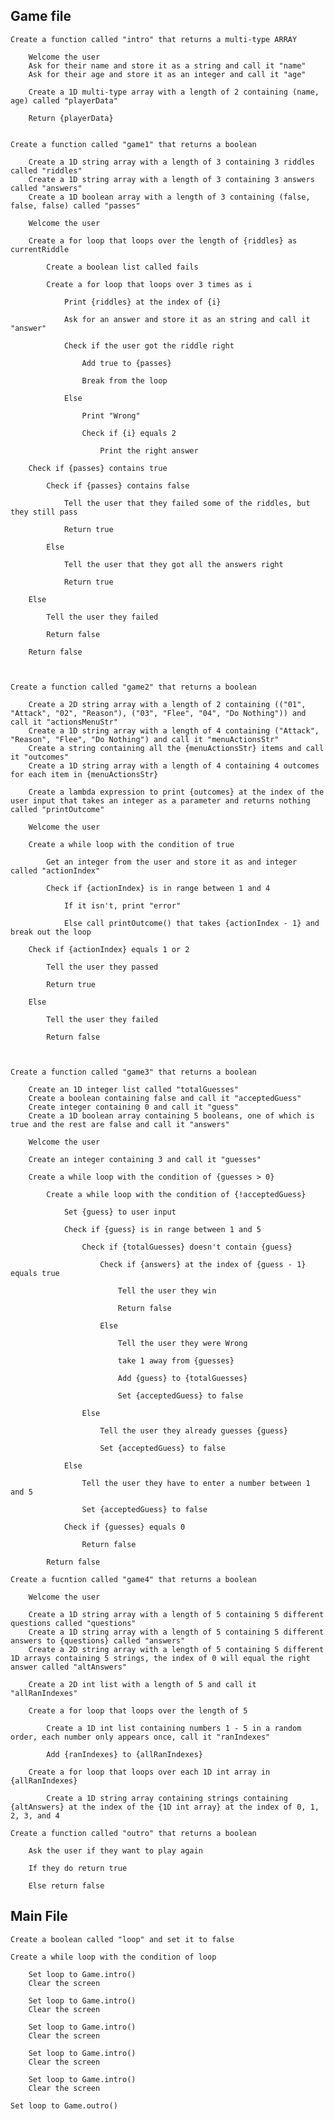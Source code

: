## Game file
    Create a function called "intro" that returns a multi-type ARRAY

        Welcome the user
        Ask for their name and store it as a string and call it "name"
        Ask for their age and store it as an integer and call it "age"

        Create a 1D multi-type array with a length of 2 containing (name, age) called "playerData"

        Return {playerData}


    Create a function called "game1" that returns a boolean

        Create a 1D string array with a length of 3 containing 3 riddles called "riddles"
        Create a 1D string array with a length of 3 containing 3 answers called "answers"
        Create a 1D boolean array with a length of 3 containing (false, false, false) called "passes"

        Welcome the user

        Create a for loop that loops over the length of {riddles} as currentRiddle

            Create a boolean list called fails

            Create a for loop that loops over 3 times as i

                Print {riddles} at the index of {i}

                Ask for an answer and store it as an string and call it "answer"

                Check if the user got the riddle right

                    Add true to {passes}

                    Break from the loop

                Else

                    Print "Wrong"

                    Check if {i} equals 2

                        Print the right answer

        Check if {passes} contains true

            Check if {passes} contains false

                Tell the user that they failed some of the riddles, but they still pass

                Return true

            Else

                Tell the user that they got all the answers right

                Return true

        Else

            Tell the user they failed

            Return false

        Return false



    Create a function called "game2" that returns a boolean

        Create a 2D string array with a length of 2 containing (("01", "Attack", "02", "Reason"), ("03", "Flee", "04", "Do Nothing")) and call it "actionsMenuStr"
        Create a 1D string array with a length of 4 containing ("Attack", "Reason", "Flee", "Do Nothing") and call it "menuActionsStr"
        Create a string containing all the {menuActionsStr} items and call it "outcomes"
        Create a 1D string array with a length of 4 containing 4 outcomes for each item in {menuActionsStr}

        Create a lambda expression to print {outcomes} at the index of the user input that takes an integer as a parameter and returns nothing called "printOutcome"

        Welcome the user

        Create a while loop with the condition of true

            Get an integer from the user and store it as and integer called "actionIndex"

            Check if {actionIndex} is in range between 1 and 4

                If it isn't, print "error"

                Else call printOutcome() that takes {actionIndex - 1} and break out the loop

        Check if {actionIndex} equals 1 or 2

            Tell the user they passed

            Return true

        Else

            Tell the user they failed

            Return false



    Create a function called "game3" that returns a boolean

        Create an 1D integer list called "totalGuesses"
        Create a boolean containing false and call it "acceptedGuess"
        Create integer containing 0 and call it "guess"
        Create a 1D boolean array containing 5 booleans, one of which is true and the rest are false and call it "answers"

        Welcome the user

        Create an integer containing 3 and call it "guesses"

        Create a while loop with the condition of {guesses > 0}

            Create a while loop with the condition of {!acceptedGuess}

                Set {guess} to user input

                Check if {guess} is in range between 1 and 5

                    Check if {totalGuesses} doesn't contain {guess}

                        Check if {answers} at the index of {guess - 1} equals true

                            Tell the user they win

                            Return false

                        Else

                            Tell the user they were Wrong

                            take 1 away from {guesses}

                            Add {guess} to {totalGuesses}

                            Set {acceptedGuess} to false

                    Else

                        Tell the user they already guesses {guess}

                        Set {acceptedGuess} to false

                Else

                    Tell the user they have to enter a number between 1 and 5

                    Set {acceptedGuess} to false

                Check if {guesses} equals 0

                    Return false

            Return false

    Create a fucntion called "game4" that returns a boolean

        Welcome the user

        Create a 1D string array with a length of 5 containing 5 different questions called "questions"
        Create a 1D string array with a length of 5 containing 5 different answers to {questions} called "answers"
        Create a 2D string array with a length of 5 containing 5 different 1D arrays containing 5 strings, the index of 0 will equal the right answer called "altAnswers"

        Create a 2D int list with a length of 5 and call it "allRanIndexes"

        Create a for loop that loops over the length of 5

            Create a 1D int list containing numbers 1 - 5 in a random order, each number only appears once, call it "ranIndexes"

            Add {ranIndexes} to {allRanIndexes}

        Create a for loop that loops over each 1D int array in {allRanIndexes}

            Create a 1D string array containing strings containing {altAnswers} at the index of the {1D int array} at the index of 0, 1, 2, 3, and 4

    Create a function called "outro" that returns a boolean

        Ask the user if they want to play again

        If they do return true

        Else return false



## Main File

    Create a boolean called "loop" and set it to false

    Create a while loop with the condition of loop

        Set loop to Game.intro()
        Clear the screen

        Set loop to Game.intro()
        Clear the screen

        Set loop to Game.intro()
        Clear the screen

        Set loop to Game.intro()
        Clear the screen

        Set loop to Game.intro()
        Clear the screen

    Set loop to Game.outro()
